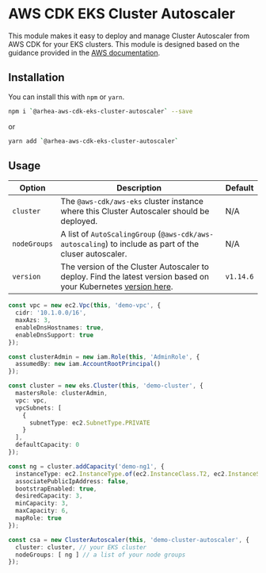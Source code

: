 # AWS CDK EKS Cluster Autoscaler
This module makes it easy to deploy and manage Cluster Autoscaler from AWS CDK for your EKS clusters. This module is designed based on the guidance provided in the [AWS documentation](https://docs.aws.amazon.com/en_pv/eks/latest/userguide/cluster-autoscaler.html).

## Installation

You can install this with `npm` or `yarn`.

```bash
npm i `@arhea-aws-cdk-eks-cluster-autoscaler` --save
```

or

```bash
yarn add `@arhea-aws-cdk-eks-cluster-autoscaler`
```

## Usage

| Option | Description | Default |
|---|---|---|
| `cluster` | The `@aws-cdk/aws-eks` cluster instance where this Cluster Autoscaler should be deployed. | N/A |
| `nodeGroups` | A list of `AutoScalingGroup` (`@aws-cdk/aws-autoscaling`) to include as part of the cluser autoscaler. | N/A |
| `version` | The version of the Cluster Autoscaler to deploy. Find the latest version based on your Kubernetes [version here](https://github.com/kubernetes/autoscaler/releases).  | `v1.14.6` |

```typescript
const vpc = new ec2.Vpc(this, 'demo-vpc', {
  cidr: '10.1.0.0/16',
  maxAzs: 3,
  enableDnsHostnames: true,
  enableDnsSupport: true
});

const clusterAdmin = new iam.Role(this, 'AdminRole', {
  assumedBy: new iam.AccountRootPrincipal()
});

const cluster = new eks.Cluster(this, 'demo-cluster', {
  mastersRole: clusterAdmin,
  vpc: vpc,
  vpcSubnets: [
    {
      subnetType: ec2.SubnetType.PRIVATE
    }
  ],
  defaultCapacity: 0
});

const ng = cluster.addCapacity('demo-ng1', {
  instanceType: ec2.InstanceType.of(ec2.InstanceClass.T2, ec2.InstanceSize.LARGE),
  associatePublicIpAddress: false,
  bootstrapEnabled: true,
  desiredCapacity: 3,
  minCapacity: 3,
  maxCapacity: 6,
  mapRole: true
});

const csa = new ClusterAutoscaler(this, 'demo-cluster-autoscaler', {
  cluster: cluster, // your EKS cluster
  nodeGroups: [ ng ] // a list of your node groups
});
```
